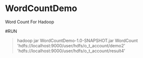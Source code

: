 WordCountDemo
=============

Word Count For Hadoop

#RUN

> hadoop jar WordCountDemo-1.0-SNAPSHOT.jar WordCount 'hdfs://localhost:9000/user/hdfs/o_t_account/demo2' 'hdfs://localhost:9000/user/hdfs/o_t_account/result4'
